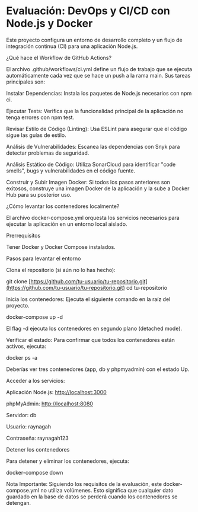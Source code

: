 # Evaluación: DevOps y CI/CD con Node.js y Docker

Este proyecto configura un entorno de desarrollo completo y un flujo de integración continua (CI) para una aplicación Node.js.

¿Qué hace el Workflow de GitHub Actions?

El archivo .github/workflows/ci.yml define un flujo de trabajo que se ejecuta automáticamente cada vez que se hace un push a la rama main. Sus tareas principales son:

Instalar Dependencias: Instala los paquetes de Node.js necesarios con npm ci.

Ejecutar Tests: Verifica que la funcionalidad principal de la aplicación no tenga errores con npm test.

Revisar Estilo de Código (Linting): Usa ESLint para asegurar que el código sigue las guías de estilo.

Análisis de Vulnerabilidades: Escanea las dependencias con Snyk para detectar problemas de seguridad.

Análisis Estático de Código: Utiliza SonarCloud para identificar "code smells", bugs y vulnerabilidades en el código fuente.

Construir y Subir Imagen Docker: Si todos los pasos anteriores son exitosos, construye una imagen Docker de la aplicación y la sube a Docker Hub para su posterior uso.

¿Cómo levantar los contenedores localmente?

El archivo docker-compose.yml orquesta los servicios necesarios para ejecutar la aplicación en un entorno local aislado.

Prerrequisitos

Tener Docker y Docker Compose instalados.

Pasos para levantar el entorno

Clona el repositorio (si aún no lo has hecho):

git clone [https://github.com/tu-usuario/tu-repositorio.git](https://github.com/tu-usuario/tu-repositorio.git)
cd tu-repositorio

Inicia los contenedores: Ejecuta el siguiente comando en la raíz del proyecto.

docker-compose up -d

El flag -d ejecuta los contenedores en segundo plano (detached mode).

Verificar el estado: Para confirmar que todos los contenedores están activos, ejecuta:

docker ps -a

Deberías ver tres contenedores (app, db y phpmyadmin) con el estado Up.

Acceder a los servicios:

Aplicación Node.js: <http://localhost:3000>

phpMyAdmin: <http://localhost:8080>

Servidor: db

Usuario: raynagah

Contraseña: raynagah123

Detener los contenedores

Para detener y eliminar los contenedores, ejecuta:

docker-compose down

Nota Importante: Siguiendo los requisitos de la evaluación, este docker-compose.yml no utiliza volúmenes. Esto significa que cualquier dato guardado en la base de datos se perderá cuando los contenedores se detengan.
